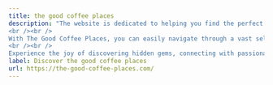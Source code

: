 ```yaml
---
title: the good coffee places
description: "The website is dedicated to helping you find the perfect spot to enjoy a cup of exceptional coffee. Whether you're in search of a cozy café in your neighborhood, a trendy coffee shop with a unique ambiance, or a specialty brewer that caters to your preferences, we've got you covered.
<br /><br />
With The Good Coffee Places, you can easily navigate through a vast selection of coffee establishments based on your location, preferred filters, and even your favorite coffee brewing methods. No matter if you're a fan of pour-over, espresso, French press, or any other brewing technique, our platform ensures that you'll discover coffee havens that cater to your taste.
<br /><br />
Experience the joy of discovering hidden gems, connecting with passionate baristas, and immersing yourself in the art of coffee brewing. Let us be your guide to the world of exceptional coffee, where every sip is an adventure."
label: Discover the good coffee places
url: https://the-good-coffee-places.com/
---
```

